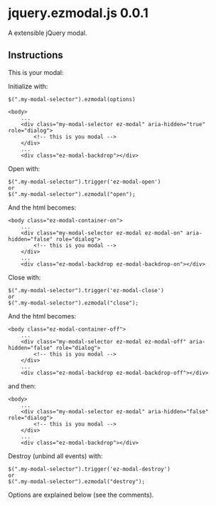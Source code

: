 jquery.ezmodal.js 0.0.1
=======================
A extensible jQuery modal.

Instructions
------------
This is your modal:
    <div class="my-modal-selector ez-modal-modal">
        <!-- this is you modal -->
    </div>

Initialize with:
 
    $(".my-modal-selector").ezmodal(options)

    <body>
        ...
        <div class="my-modal-selector ez-modal" aria-hidden="true" role="dialog">
            <!-- this is you modal -->
        </div>
        ...
        <div class="ez-modal-backdrop"></div>

Open with:

    $(".my-modal-selector").trigger('ez-modal-open')
    or
    $(".my-modal-selector").ezmodal("open");

And the html becomes:

    <body class="ez-modal-container-on">
        ...
        <div class="my-modal-selector ez-modal ez-modal-on" aria-hidden="false" role="dialog">
            <!-- this is you modal -->
        </div>
        ...
        <div class="ez-modal-backdrop ez-modal-backdrop-on"></div>

Close with:

    $(".my-modal-selector").trigger('ez-modal-close')
    or
    $(".my-modal-selector").ezmodal("close");

And the html becomes:

    <body class="ez-modal-container-off">
        ...
        <div class="my-modal-selector ez-modal ez-modal-off" aria-hidden="false" role="dialog">
            <!-- this is you modal -->
        </div>
        ...
        <div class="ez-modal-backdrop ez-modal-backdrop-off"></div>

and then:

    <body>
        ...
        <div class="my-modal-selector ez-modal" aria-hidden="false" role="dialog">
            <!-- this is you modal -->
        </div>
        ...
        <div class="ez-modal-backdrop"></div>

Destroy (unbind all events) with:

    $(".my-modal-selector").trigger('ez-modal-destroy')
    or
    $(".my-modal-selector").ezmodal("destroy");

Options are explained below (see the comments).
